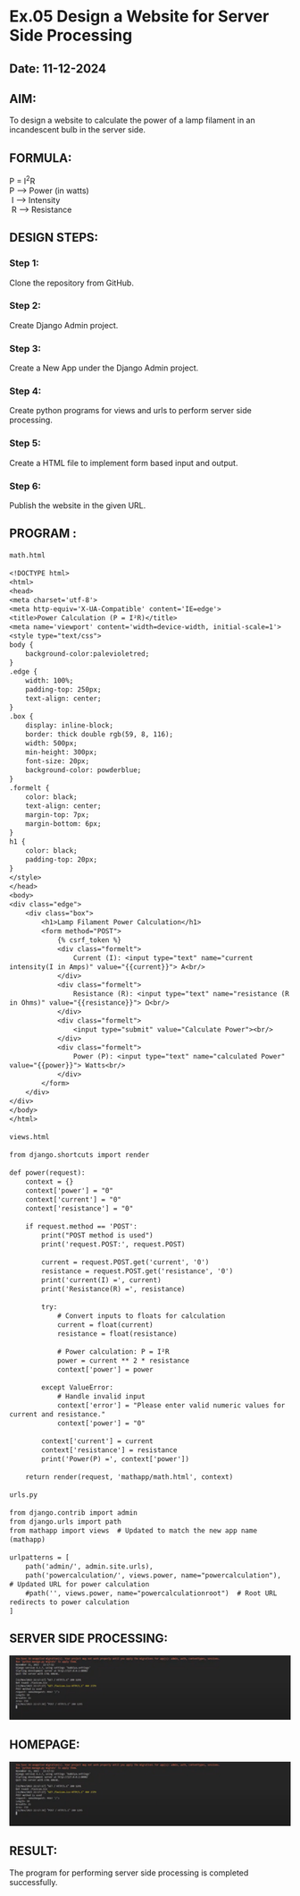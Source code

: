 # Ex.05 Design a Website for Server Side Processing
## Date: 11-12-2024

## AIM:
 To design a website to calculate the power of a lamp filament in an incandescent bulb in the server side. 


## FORMULA:
P = I<sup>2</sup>R
<br> P --> Power (in watts)
<br> I --> Intensity
<br> R --> Resistance

## DESIGN STEPS:

### Step 1:
Clone the repository from GitHub.

### Step 2:
Create Django Admin project.

### Step 3:
Create a New App under the Django Admin project.

### Step 4:
Create python programs for views and urls to perform server side processing.

### Step 5:
Create a HTML file to implement form based input and output.

### Step 6:
Publish the website in the given URL.

## PROGRAM :
```
math.html

<!DOCTYPE html>
<html>
<head>
<meta charset='utf-8'>
<meta http-equiv='X-UA-Compatible' content='IE=edge'>
<title>Power Calculation (P = I²R)</title>
<meta name='viewport' content='width=device-width, initial-scale=1'>
<style type="text/css">
body {
    background-color:palevioletred;
}
.edge {
    width: 100%;
    padding-top: 250px;
    text-align: center;
}
.box {
    display: inline-block;
    border: thick double rgb(59, 8, 116);
    width: 500px;
    min-height: 300px;
    font-size: 20px;
    background-color: powderblue;
}
.formelt {
    color: black;
    text-align: center;
    margin-top: 7px;
    margin-bottom: 6px;
}
h1 {
    color: black;
    padding-top: 20px;
}
</style>
</head>
<body>
<div class="edge">
    <div class="box">
        <h1>Lamp Filament Power Calculation</h1>
        <form method="POST">
            {% csrf_token %}
            <div class="formelt">
                Current (I): <input type="text" name="current intensity(I in Amps)" value="{{current}}"> A<br/>
            </div>
            <div class="formelt">
                Resistance (R): <input type="text" name="resistance (R in Ohms)" value="{{resistance}}"> Ω<br/>
            </div>
            <div class="formelt">
                <input type="submit" value="Calculate Power"><br/>
            </div>
            <div class="formelt">
                Power (P): <input type="text" name="calculated Power" value="{{power}}"> Watts<br/>
            </div>
        </form>
    </div>
</div>
</body>
</html>

views.html

from django.shortcuts import render

def power(request):
    context = {}
    context['power'] = "0"
    context['current'] = "0"
    context['resistance'] = "0"

    if request.method == 'POST':
        print("POST method is used")
        print('request.POST:', request.POST)
        
        current = request.POST.get('current', '0') 
        resistance = request.POST.get('resistance', '0') 
        print('current(I) =', current)
        print('Resistance(R) =', resistance)
        
        try:
            # Convert inputs to floats for calculation
            current = float(current)
            resistance = float(resistance)
            
            # Power calculation: P = I²R
            power = current ** 2 * resistance
            context['power'] = power
            
        except ValueError:
            # Handle invalid input
            context['error'] = "Please enter valid numeric values for current and resistance."
            context['power'] = "0"
        
        context['current'] = current
        context['resistance'] = resistance
        print('Power(P) =', context['power'])

    return render(request, 'mathapp/math.html', context)

urls.py

from django.contrib import admin
from django.urls import path
from mathapp import views  # Updated to match the new app name (mathapp)

urlpatterns = [
    path('admin/', admin.site.urls),
    path('powercalculation/', views.power, name="powercalculation"),  # Updated URL for power calculation
    #path('', views.power, name="powercalculationroot")  # Root URL redirects to power calculation
]

```

## SERVER SIDE PROCESSING:
![alt text](<Screenshot 2024-12-11 141844-1.png>)

## HOMEPAGE:

![alt text](<Screenshot 2024-12-11 141844-1.png>)
## RESULT:
The program for performing server side processing is completed successfully.

